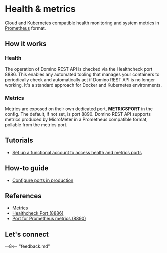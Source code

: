 # Health & metrics

Cloud and Kubernetes compatible health monitoring and system metrics in [Prometheus](https://prometheus.io/) format.

## How it works

### Health

The operation of Domino REST API is checked via the Healthcheck port 8886. This enables any automated tooling that manages your containers to periodically check and automatically act if Domino REST API is no longer working. It's a standard approach for Docker and Kubernetes environments.

### Metrics

Metrics are exposed on their own dedicated port, **METRICSPORT** in the config. The default, if not set, is port 8890. Domino REST API supports metrics produced by MicroMeter in a Prometheus compatible format, pollable from the metrics port.

## Tutorials

- [Set up a functional account to access health and metrics ports](../../tutorial/installconfig/setupfunctionalaccount.md)

## How-to guide

- [Configure ports in production](../../howto/production/prodports.md)

## References

- [Metrics](../../references/usingdominorestapi/metrics.md)
- [Healthcheck Port (8886)](../../tutorial/installconfig/configuringPorts.md#healthcheck-port-8886)
- [Port for Prometheus metrics (8890)](../../tutorial/installconfig/configuringPorts.md#port-for-prometheus-metrics-8890)

## Let's connect

--8<-- "feedback.md"
